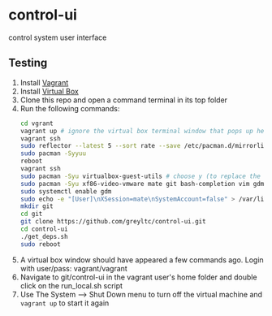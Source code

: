 # control-ui
control system user interface

## Testing
1. Install [Vagrant](https://www.vagrantup.com/downloads)
1. Install [Virtual Box](https://www.virtualbox.org/wiki/Downloads)
1. Clone this repo and open a command terminal in its top folder
1. Run the following commands:
   ```bash
   cd vgrant
   vagrant up # ignore the virtual box terminal window that pops up here for now
   vagrant ssh
   sudo reflector --latest 5 --sort rate --save /etc/pacman.d/mirrorlist
   sudo pacman -Syyuu
   reboot
   vagrant ssh
   sudo pacman -Syu virtualbox-guest-utils # choose y (to replace the nox version)
   sudo pacman -Syu xf86-video-vmware mate git bash-completion vim gdm termite gedit # accept all defaults
   sudo systemctl enable gdm
   sudo echo -e "[User]\nXSession=mate\nSystemAccount=false" > /var/lib/AccountsService/users/vagrant
   mkdir git
   cd git
   git clone https://github.com/greyltc/control-ui.git
   cd control-ui
   ./get_deps.sh
   sudo reboot
   ```
1. A virtual box window should have appeared a few commands ago. Login with user/pass: vagrant/vagrant
1. Navigate to git/control-ui in the vagrant user's home folder and double click on the run_local.sh script
1. Use The System --> Shut Down menu to turn off the virtual machine and `vagrant up` to start it again
